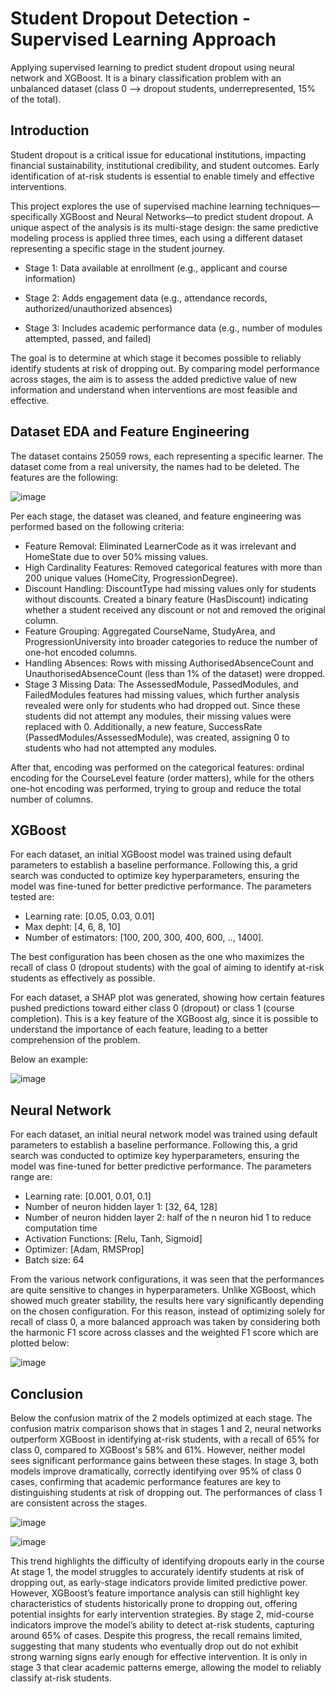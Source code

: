# Student Dropout Detection - Supervised Learning Approach
Applying supervised learning to predict student dropout using neural network and XGBoost. It is a binary classification problem with an unbalanced dataset (class 0 --> dropout students, underrepresented, 15% of the total).

## Introduction

Student dropout is a critical issue for educational institutions, impacting financial sustainability, institutional credibility, and student outcomes. Early identification of at-risk students is essential to enable timely and effective interventions.

This project explores the use of supervised machine learning techniques—specifically XGBoost and Neural Networks—to predict student dropout. A unique aspect of the analysis is its multi-stage design: the same predictive modeling process is applied three times, each using a different dataset representing a specific stage in the student journey.

- Stage 1: Data available at enrollment (e.g., applicant and course information)

- Stage 2: Adds engagement data (e.g., attendance records, authorized/unauthorized absences)

- Stage 3: Includes academic performance data (e.g., number of modules attempted, passed, and failed)

The goal is to determine at which stage it becomes possible to reliably identify students at risk of dropping out. By comparing model performance across stages, the aim is to assess the added predictive value of new information and understand when interventions are most feasible and effective.

## Dataset EDA and Feature Engineering

The dataset contains 25059 rows, each representing a specific learner. The dataset come from a real university, the names had to be deleted. The features are the following:

![image](https://github.com/user-attachments/assets/a3e11a6d-7df0-43ca-b01c-1a98511f783e)

Per each stage, the dataset was cleaned, and feature engineering was performed based on the following criteria:
- Feature Removal: Eliminated LearnerCode as it was irrelevant and HomeState due to over 50% missing values.
- High Cardinality Features: Removed categorical features with more than 200 unique values (HomeCity, ProgressionDegree).
- Discount Handling: DiscountType had missing values only for students without discounts. Created a binary feature (HasDiscount) indicating whether a student received any discount or not and removed the original column.
- Feature Grouping: Aggregated CourseName, StudyArea, and ProgressionUniversity into broader categories to reduce the number of one-hot encoded columns.
- Handling Absences: Rows with missing AuthorisedAbsenceCount and UnauthorisedAbsenceCount (less than 1% of the dataset) were dropped.
- Stage 3 Missing Data: The AssessedModule, PassedModules, and FailedModules features had missing values, which further analysis revealed were only for students who had dropped out. Since these students did not attempt any modules, their missing values were replaced with 0. Additionally, a new feature, SuccessRate (PassedModules/AssessedModule), was created, assigning 0 to students who had not attempted any modules.

After that, encoding was performed on the categorical features: ordinal encoding for the CourseLevel feature (order matters), while for the others one-hot encoding was performed, trying to group and reduce the total number of columns.

## XGBoost

For each dataset, an initial XGBoost model was trained using default parameters to establish a baseline performance. Following this, a grid search was conducted to optimize key hyperparameters, ensuring the model was fine-tuned for better predictive performance. The parameters tested are:
- Learning rate: [0.05, 0.03, 0.01]
- Max depht: [4, 6, 8, 10]
- Number of estimators: [100, 200, 300, 400, 600, .., 1400].

The best configuration has been chosen as the one who maximizes the recall of class 0 (dropout students) with the goal of aiming to identify at-risk students as effectively as possible.

For each dataset, a SHAP plot was generated, showing how certain features pushed predictions toward either class 0 (dropout) or class 1 (course completion). This is a key feature of the XGBoost alg, since it is possible to understand the importance of each feature, leading to a better comprehension of the problem.

Below an example:

![image](https://github.com/user-attachments/assets/41b126d4-41b5-4728-a9d7-593bee904426)

## Neural Network

For each dataset, an initial neural network model was trained using default parameters to establish a baseline performance. Following this, a grid search was conducted to optimize key hyperparameters, ensuring the model was fine-tuned for better predictive performance. The parameters range are:
- Learning rate: [0.001, 0.01, 0.1]
- Number of neuron hidden layer 1: [32, 64, 128]
- Number of neuron hidden layer 2: half of the n neuron hid 1 to reduce computation time
- Activation Functions: [Relu, Tanh, Sigmoid]
- Optimizer: [Adam, RMSProp]
- Batch size: 64

From the various network configurations, it was seen that the performances are quite sensitive to changes in hyperparameters. Unlike XGBoost, which showed much greater stability, the results here vary significantly depending on the chosen configuration. For this reason, instead of optimizing solely for recall of class 0, a more balanced approach was taken by considering both the harmonic F1 score across classes and the weighted F1 score which are plotted below:

![image](https://github.com/user-attachments/assets/dcccc86a-8016-4cf1-99c5-5ae5485acdbe)


## Conclusion

Below the confusion matrix of the 2 models optimized at each stage. The confusion matrix comparison shows that in stages 1 and 2, neural networks outperform XGBoost in identifying at-risk students, with a recall of 65% for class 0, compared to XGBoost's 58% and 61%. However, neither model sees significant performance gains between these stages. In stage 3, both models improve dramatically, correctly identifying over 95% of class 0 cases, confirming that academic performance features are key to distinguishing students at risk of dropping out. The performances of class 1 are consistent across the stages.

![image](https://github.com/user-attachments/assets/43b8833d-a372-4f06-9bec-59ce3d08de44)

![image](https://github.com/user-attachments/assets/7b2ffb1e-d8f0-43a7-9bbd-63e27993f5d3)

This trend highlights the difficulty of identifying dropouts early in the course At stage 1, the model struggles to accurately identify students at risk of dropping out, as early-stage indicators provide limited predictive power. However, XGBoost’s feature importance analysis can still highlight key characteristics of students historically prone to dropping out, offering potential insights for early intervention strategies. By stage 2, mid-course indicators improve the model’s ability to detect at-risk students, capturing around 65% of cases. Despite this progress, the recall remains limited, suggesting that many students who eventually drop out do not exhibit strong warning signs early enough for effective intervention. It is only in stage 3 that clear academic patterns emerge, allowing the model to reliably classify at-risk students.







